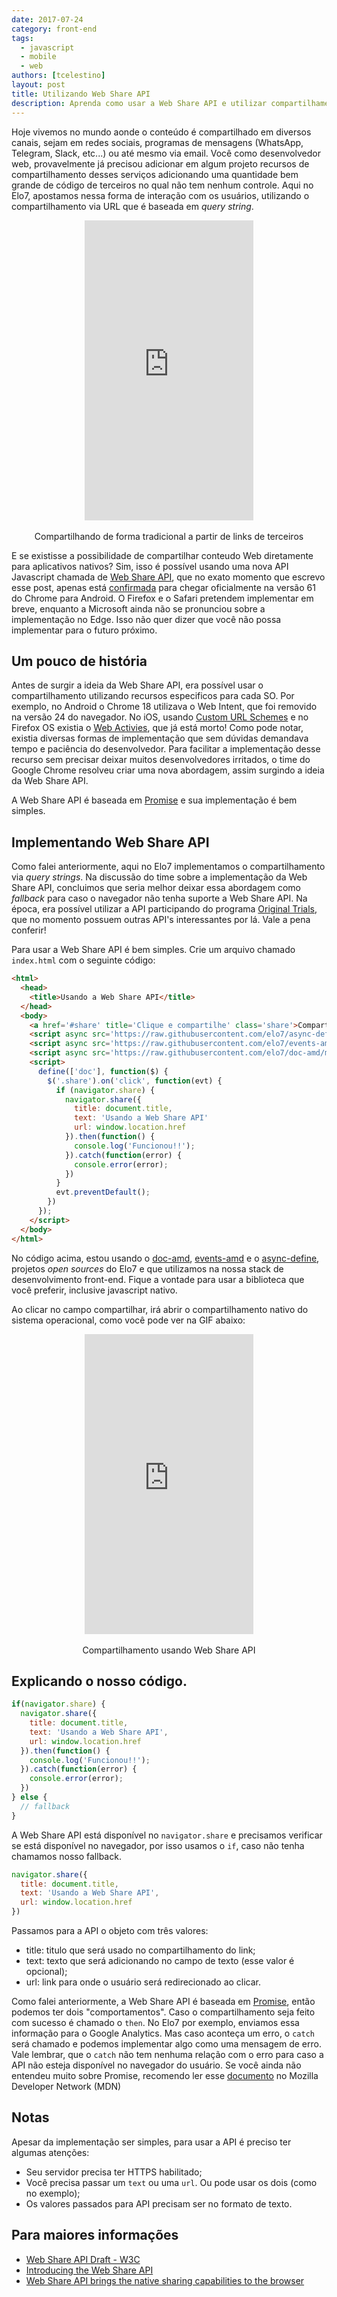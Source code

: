 ```yaml
---
date: 2017-07-24
category: front-end
tags:
  - javascript
  - mobile
  - web
authors: [tcelestino]
layout: post
title: Utilizando Web Share API
description: Aprenda como usar a Web Share API e utilizar compartilhamento nativo do sistema operacional sem necessidade de utilizar plugins de terceiros em seu projeto.
---
```


Hoje vivemos no mundo aonde o conteúdo é compartilhado em diversos canais, sejam em redes sociais, programas de mensagens (WhatsApp, Telegram, Slack, etc...) ou até mesmo via email. Você como desenvolvedor web, provavelmente já precisou adicionar em algum projeto recursos de compartilhamento desses serviços adicionando uma quantidade bem grande de código de terceiros no qual não tem nenhum controle. Aqui no Elo7, apostamos nessa forma de interação com os usuários, utilizando o compartilhamento via URL que é baseada em *query string*.

<div style='text-align: center'><iframe src="https://giphy.com/embed/26zz3WzwwLTbnYXUk" width="270" height="480" frameBorder="0" class="giphy-embed" allowFullScreen></iframe><br><br>Compartilhando de forma tradicional a partir de links de terceiros</div>

E se existisse a possibilidade de compartilhar conteudo Web diretamente para aplicativos nativos? Sim, isso é possível usando uma nova API Javascript chamada de [Web Share API](https://wicg.github.io/web-share/), que no exato momento que escrevo esse post, apenas está [confirmada](https://www.chromestatus.com/features/5668769141620736) para chegar oficialmente na versão 61 do Chrome para Android. O Firefox e o Safari pretendem implementar em breve, enquanto a Microsoft ainda não se pronunciou sobre a implementação no Edge. Isso não quer dizer que você não possa implementar para o futuro próximo.

## Um pouco de história

Antes de surgir a ideia da Web Share API, era possível usar o compartilhamento utilizando recursos especificos para cada SO. Por exemplo, no Android o Chrome 18 utilizava o Web Intent, que foi removido na versão 24 do navegador. No iOS, usando [Custom URL Schemes](https://css-tricks.com/create-url-scheme/) e no Firefox OS existia o [Web Activies](https://developer.mozilla.org/en-US/docs/Archive/Firefox_OS/API/Web_Activities), que já está morto! Como pode notar, existia diversas formas de implementação que sem dúvidas demandava tempo e paciência do desenvolvedor. Para facilitar a implementação desse recurso sem precisar deixar muitos desenvolvedores irritados, o time do Google Chrome resolveu criar uma nova abordagem, assim surgindo a ideia da Web Share API.

A Web Share API é baseada em [Promise](https://developer.mozilla.org/en/docs/Web/JavaScript/Reference/Global_Objects/Promise) e sua implementação é bem simples.

## Implementando Web Share API

Como falei anteriormente, aqui no Elo7 implementamos o compartilhamento via *query strings*. Na discussão do time sobre a implementação da Web Share API, concluimos que seria melhor deixar essa abordagem como *fallback* para caso o navegador não tenha suporte a Web Share API. Na época, era possível utilizar a API participando do programa [Original Trials](https://github.com/GoogleChrome/OriginTrials/), que no momento possuem outras API's interessantes por lá. Vale a pena conferir!

Para usar a Web Share API é bem simples. Crie um arquivo chamado `index.html` com o seguinte código:

```html
<html>
  <head>
    <title>Usando a Web Share API</title>
  </head>
  <body>
    <a href='#share' title='Clique e compartilhe' class='share'>Compartilhar</a>
    <script async src='https://raw.githubusercontent.com/elo7/async-define/master/async-define.min.js'></script>
    <script async src='https://raw.githubusercontent.com/elo7/events-amd/master/events-amd.min.js'></script>
    <script async src='https://raw.githubusercontent.com/elo7/doc-amd/master/doc.min.js'></script>
    <script>
      define(['doc'], function($) {
        $('.share').on('click', function(evt) {
          if (navigator.share) {
            navigator.share({
              title: document.title,
              text: 'Usando a Web Share API'
              url: window.location.href
            }).then(function() {
              console.log('Funcionou!!');
            }).catch(function(error) {
              console.error(error);
            })
          }
          evt.preventDefault();
        })
      });
    </script>
  </body>
</html>
```

No código acima, estou usando o [doc-amd](https://github.com/elo7/doc-amd), [events-amd](https://github.com/elo7/events-amd) e o [async-define](https://github.com/elo7/async-define), projetos *open sources* do Elo7 e que utilizamos na nossa stack de desenvolvimento front-end. Fique a vontade para usar a biblioteca que você preferir, inclusive javascript nativo.

Ao clicar no campo compartilhar, irá abrir o compartilhamento nativo do sistema operacional, como você pode ver na GIF abaixo:

<div style='text-align: center'><iframe src="https://giphy.com/embed/26zza3FAMBhksoHFC" width="270" height="480" frameBorder="0" class="giphy-embed" allowFullScreen></iframe><br><br>Compartilhamento usando Web Share API</div>

## Explicando o nosso código.

```javascript
if(navigator.share) {
  navigator.share({
    title: document.title,
    text: 'Usando a Web Share API',
    url: window.location.href
  }).then(function() {
    console.log('Funcionou!!');
  }).catch(function(error) {
    console.error(error);
  })
} else {
  // fallback
}
```

A Web Share API está disponível no `navigator.share` e precisamos verificar se está disponível no navegador, por isso usamos o  `if`, caso não tenha chamamos nosso fallback.

```javascript
navigator.share({
  title: document.title,
  text: 'Usando a Web Share API',
  url: window.location.href
})
```

Passamos para a API o objeto com três valores:

* title: titulo que será usado no compartilhamento do link;
* text: texto que será adicionando no campo de texto (esse valor é opcional);
* url: link para onde o usuário será redirecionado ao clicar.

Como falei anteriormente, a Web Share API é baseada em [Promise](https://developer.mozilla.org/en/docs/Web/JavaScript/Reference/Global_Objects/Promise), então podemos ter dois "comportamentos". Caso o compartilhamento seja feito com sucesso é chamado o `then`. No Elo7 por exemplo, enviamos essa informação para o Google Analytics. Mas caso aconteça um erro, o `catch` será chamado e podemos implementar algo como uma mensagem de erro. Vale lembrar, que o `catch` não tem nenhuma relação com o erro para caso a API não esteja disponível no navegador do usuário. Se você ainda não entendeu muito sobre Promise, recomendo ler esse [documento](https://developer.mozilla.org/en/docs/Web/JavaScript/Reference/Global_Objects/Promise) no Mozilla Developer Network (MDN)

## Notas

Apesar da implementação ser simples, para usar a API é preciso ter algumas atenções:

* Seu servidor precisa ter HTTPS habilitado;
* Você precisa passar um `text` ou uma `url`. Ou pode usar os dois (como no exemplo);
* Os valores passados para API precisam ser no formato de texto.

## Para maiores informações

* [Web Share API Draft - W3C](https://wicg.github.io/web-share/)
* [Introducing the Web Share API](https://developers.google.com/web/updates/2016/10/navigator-share)
* [Web Share API brings the native sharing capabilities to the browser](https://blog.hospodarets.com/web-share-api)
